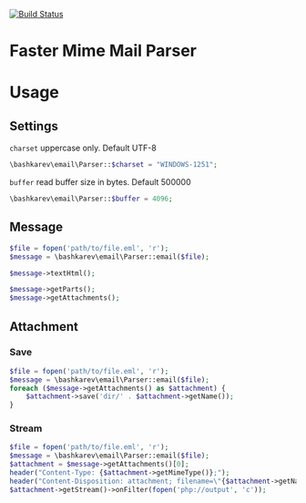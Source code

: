 [![Build Status](https://travis-ci.org/bashkarev/email.svg?branch=master)](https://travis-ci.org/bashkarev/email)

Faster Mime Mail Parser
=======================


# Usage


## Settings

`charset` uppercase only. Default UTF-8
```php
\bashkarev\email\Parser::$charset = "WINDOWS-1251";
```

`buffer` read buffer size in bytes. Default 500000 
```php
\bashkarev\email\Parser::$buffer = 4096;
```

## Message
```php
$file = fopen('path/to/file.eml', 'r');
$message = \bashkarev\email\Parser::email($file);

$message->textHtml();

$message->getParts();
$message->getAttachments();


```

## Attachment

### Save
```php
$file = fopen('path/to/file.eml', 'r');
$message = \bashkarev\email\Parser::email($file);
foreach ($message->getAttachments() as $attachment) {
    $attachment->save('dir/' . $attachment->getName());
}
```

### Stream
```php
$file = fopen('path/to/file.eml', 'r');
$message = \bashkarev\email\Parser::email($file);
$attachment = $message->getAttachments()[0];
header("Content-Type: {$attachment->getMimeType()};");
header("Content-Disposition: attachment; filename=\"{$attachment->getName()}\"");
$attachment->getStream()->onFilter(fopen('php://output', 'c'));
```
